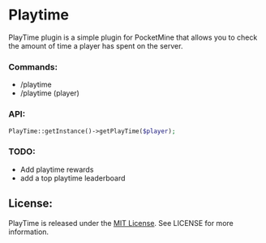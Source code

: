 # Playtime

PlayTime plugin is a simple plugin for PocketMine that allows you to check the amount of time a player has spent on the server.

### Commands:

* /playtime
* /playtime (player)

### API:
```php
PlayTime::getInstance()->getPlayTime($player);
```
### TODO:
* Add playtime rewards
* add a top playtime leaderboard

## License:
PlayTime is released under the [MIT License](https://github.com/Zonasky/PlayTime/blob/main/LICENSE). See LICENSE for more information.
